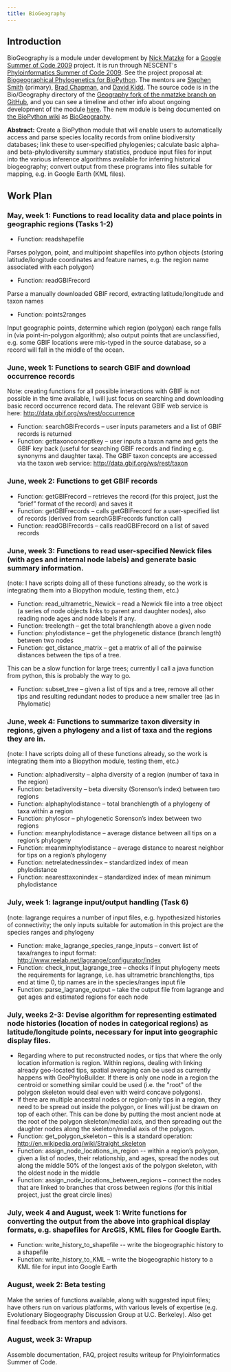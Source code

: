 ```yaml
---
title: BioGeography
---
```


Introduction
------------

BioGeography is a module under development by [Nick
Matzke](User:Matzke "wikilink") for a [Google Summer of Code
2009](http://socghop.appspot.com/program/home/google/gsoc2009) project.
It is run through NESCENT's [Phyloinformatics Summer of Code
2009](https://www.nescent.org/wg_phyloinformatics/Phyloinformatics_Summer_of_Code_2009).
See the project proposal at: [Biogeographical Phylogenetics for
BioPython](http://socghop.appspot.com/student_project/show/google/gsoc2009/nescent/t124022798250).
The mentors are [Stephen Smith](http://blackrim.org/) (primary), [Brad
Chapman](http://bcbio.wordpress.com/), and [David
Kidd](http://evoviz.nescent.org/). The source code is in the
Bio/Geography directory of the [Geography fork of the nmatzke branch on
GitHub](http://github.com/nmatzke/biopython/tree/Geography), and you can
see a timeline and other info about ongoing development of the module
[here](http://biopython.org/wiki/BioGeography). The new module is being
documented on [the BioPython
wiki](http://www.biopython.org/wiki/Main_Page) as
[BioGeography](http://biopython.org/wiki/BioGeography).

**Abstract:** Create a BioPython module that will enable users to
automatically access and parse species locality records from online
biodiversity databases; link these to user-specified phylogenies;
calculate basic alpha- and beta-phylodiversity summary statistics,
produce input files for input into the various inference algorithms
available for inferring historical biogeography; convert output from
these programs into files suitable for mapping, e.g. in Google Earth
(KML files).

Work Plan
---------

### May, week 1: Functions to read locality data and place points in geographic regions (Tasks 1-2)

-   Function: readshapefile

  
  
Parses polygon, point, and multipoint shapefiles into python objects
(storing latitude/longitude coordinates and feature names, e.g. the
region name associated with each polygon)

-   Function: readGBIFrecord

  
  
Parse a manually downloaded GBIF record, extracting latitude/longitude
and taxon names

-   Function: points2ranges

  
  
Input geographic points, determine which region (polygon) each range
falls in (via point-in-polygon algorithm); also output points that are
unclassified, e.g. some GBIF locations were mis-typed in the source
database, so a record will fall in the middle of the ocean.

### June, week 1: Functions to search GBIF and download occurrence records

Note: creating functions for all possible interactions with GBIF is not
possible in the time available, I will just focus on searching and
downloading basic record occurrence record data. The relevant GBIF web
service is here: <http://data.gbif.org/ws/rest/occurrence>

-   Function: searchGBIFrecords – user inputs parameters and a list of
    GBIF records is returned
-   Function: gettaxonconceptkey – user inputs a taxon name and gets the
    GBIF key back (useful for searching GBIF records and finding e.g.
    synonyms and daughter taxa). The GBIF taxon concepts are accessed
    via the taxon web service: <http://data.gbif.org/ws/rest/taxon>

### June, week 2: Functions to get GBIF records

-   Function: getGBIFrecord – retrieves the record (for this project,
    just the “brief” format of the record) and saves it
-   Function: getGBIFrecords – calls getGBIFrecord for a user-specified
    list of records (derived from searchGBIFrecords function call)
-   Function: readGBIFrecords – calls readGBIFrecord on a list of saved
    records

### June, week 3: Functions to read user-specified Newick files (with ages and internal node labels) and generate basic summary information.

(note: I have scripts doing all of these functions already, so the work
is integrating them into a Biopython module, testing them, etc.)

-   Function: read\_ultrametric\_Newick – read a Newick file into a tree
    object (a series of node objects links to parent and daughter
    nodes), also reading node ages and node labels if any.
-   Function: treelength – get the total branchlength above a given node
-   Function: phylodistance – get the phylogenetic distance
    (branch length) between two nodes
-   Function: get\_distance\_matrix – get a matrix of all of the
    pairwise distances between the tips of a tree.

This can be a slow function for large trees; currently I call a java
function from python, this is probably the way to go.

-   Function: subset\_tree – given a list of tips and a tree, remove all
    other tips and resulting redundant nodes to produce a new smaller
    tree (as in Phylomatic)

### June, week 4: Functions to summarize taxon diversity in regions, given a phylogeny and a list of taxa and the regions they are in.

(note: I have scripts doing all of these functions already, so the work
is integrating them into a Biopython module, testing them, etc.)

-   Function: alphadiversity – alpha diversity of a region (number of
    taxa in the region)
-   Function: betadiversity – beta diversity (Sorenson’s index) between
    two regions
-   Function: alphaphylodistance – total branchlength of a phylogeny of
    taxa within a region
-   Function: phylosor – phylogenetic Sorenson’s index between two
    regions
-   Function: meanphylodistance – average distance between all tips on a
    region’s phylogeny
-   Function: meanminphylodistance – average distance to nearest
    neighbor for tips on a region’s phylogeny
-   Function: netrelatednessindex – standardized index of mean
    phylodistance
-   Function: nearesttaxonindex – standardized index of mean minimum
    phylodistance

### July, week 1: lagrange input/output handling (Task 6)

(note: lagrange requires a number of input files, e.g. hypothesized
histories of connectivity; the only inputs suitable for automation in
this project are the species ranges and phylogeny

-   Function: make\_lagrange\_species\_range\_inputs – convert list of
    taxa/ranges to input format:
    <http://www.reelab.net/lagrange/configurator/index>
-   Function: check\_input\_lagrange\_tree – checks if input phylogeny
    meets the requirements for lagrange, i.e. has ultrametric
    branchlengths, tips end at time 0, tip names are in the
    species/ranges input file
-   Function: parse\_lagrange\_output – take the output file from
    lagrange and get ages and estimated regions for each node

### July, weeks 2-3: Devise algorithm for representing estimated node histories (location of nodes in categorical regions) as latitude/longitude points, necessary for input into geographic display files.

-   Regarding where to put reconstructed nodes, or tips that where the
    only location information is region. Within regions, dealing with
    linking already geo-located tips, spatial averaging can be used as
    currently happens with GeoPhyloBuilder. If there is only one node in
    a region the centroid or something similar could be used (i.e. the
    "root" of the polygon skeleton would deal even with weird
    concave polygons).
-   If there are multiple ancestral nodes or region-only tips in a
    region, they need to be spread out inside the polygon, or lines will
    just be drawn on top of each other. This can be done by putting the
    most ancient node at the root of the polygon skeleton/medial axis,
    and then spreading out the daughter nodes along the skeleton/medial
    axis of the polygon.
-   Function: get\_polygon\_skeleton – this is a standard operation:
    <http://en.wikipedia.org/wiki/Straight_skeleton>
-   Function: assign\_node\_locations\_in\_region -- within a region’s
    polygon, given a list of nodes, their relationship, and ages, spread
    the nodes out along the middle 50% of the longest axis of the
    polygon skeleton, with the oldest node in the middle
-   Function: assign\_node\_locations\_between\_regions – connect the
    nodes that are linked to branches that cross between regions (for
    this initial project, just the great circle lines)

### July, week 4 and August, week 1: Write functions for converting the output from the above into graphical display formats, e.g. shapefiles for ArcGIS, KML files for Google Earth.

-   Function: write\_history\_to\_shapefile -- write the biogeographic
    history to a shapefile
-   Function: write\_history\_to\_KML – write the biogeographic history
    to a KML file for input into Google Earth

### August, week 2: Beta testing

Make the series of functions available, along with suggested input
files; have others run on various platforms, with various levels of
expertise (e.g. Evolutionary Biogeography Discussion Group at U.C.
Berkeley). Also get final feedback from mentors and advisors.

### August, week 3: Wrapup

Assemble documentation, FAQ, project results writeup for
Phyloinformatics Summer of Code.

